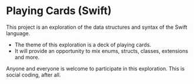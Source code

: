 # Playing Cards (Swift)

This project is an exploration of the data structures and syntax of the Swift language.

- The theme of this exploration is a deck of playing cards.  
- It will provide an opportunity to mix enums, structs, classes, extensions and more.

Anyone and everyone is welcome to participate in this exploration.  This is social coding, after all.

